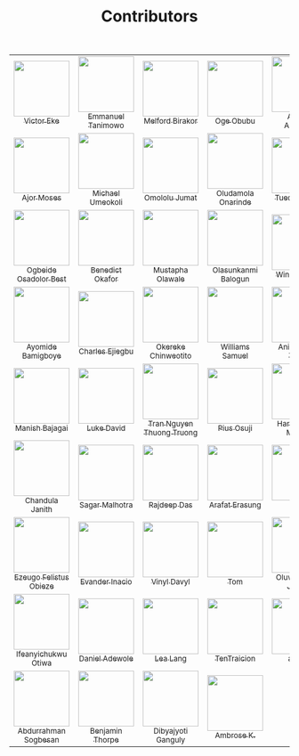<h1 align="center">Contributors</h1>

<br>

<table>
<tr>

<!-- Start of column-1 -->
<td align="center">
  <a href="https://github.com/evavic44">
    <img src="https://avatars.githubusercontent.com/u/62628408?v=4" width="100px"> <br/>
    <sub>Victor Eke</sub>
  </a>
</td>
<!-- End of column-1 -->
 <!-- Start of column-2 -->
<td align="center">
  <a href="https://github.com/Mannuel25">
    <img src="https://avatars.githubusercontent.com/u/68563757?v=4" width="100px"> <br/>
    <sub>Emmanuel Tanimowo</sub>
  </a>
</td>
<!-- End of column-2 -->
<!-- Start of column-3 -->
<td align="center">
  <a href="https://github.com/Melford-D">
    <img
      src="https://avatars.githubusercontent.com/u/67881299?v=4"
      width="100px"
    />
    <br />
    <sub>Melford Birakor</sub>
  </a>
</td>
<!-- End of column-3 -->
<!-- Start of column-4 -->
<td align="center">
  <a href="https://github.com/ogeobubu">
    <img
      src="https://avatars.githubusercontent.com/u/68722564?v=4"
      width="100px"
    />
    <br />
    <sub>Oge Obubu</sub>
  </a>
</td>
<!-- End of column-4 -->
<!-- Start of column-5 -->
<td align="center">
  <a href="https://github.com/ahmadadejumo">
    <img
      src="https://avatars.githubusercontent.com/u/55682552?v=4"
      width="100px"
    />
    <br />
    <sub>Ahmad Adejumo</sub>
  </a>
</td>
<!-- End of column-5 -->
<!-- Start of column-6 -->
<td align="center">
  <a href="https://github.com/vermilion4">
    <img
      src="https://avatars.githubusercontent.com/u/49479307?v=4"
      width="100px"
    />
    <br />
    <sub>Adaeze Ndupu</sub>
  </a>
</td>
<!-- End of column-6 -->
<!-- Start of column-7 -->
<td align="center">
  <a href="https://github.com/pablo-clueless">
    <img
      src="https://avatars.githubusercontent.com/u/68032187?v=4"
      width="100px"
    />
    <br />
    <sub>Samson OKunola</sub>
  </a>
</td>
<!-- End of column-7 -->
</tr>

<tr>
  <!-- Start of column-8 -->
  <td align="center">
    <a href="https://github.com/ajormoses">
      <img
        src="https://avatars.githubusercontent.com/ajormoses"
        width="100px"
      />
      <br />
      <sub>Ajor Moses</sub>
    </a>
  </td>
  <!-- End of column-8 -->
  <!-- Start of column-9 -->
  <td align="center">
    <a href="https://github.com/mikey247">
      <img
        src="https://avatars.githubusercontent.com/u/93191705?v=4"
        width="100px"
      />
      <br />
      <sub>Michael Umeokoli</sub>
    </a>
  </td>
  <!-- End of column-9 -->
  <!-- Start of column-10 -->
  <td align="center">
    <a href="https://github.com/Jummate">
      <img
        src="https://avatars.githubusercontent.com/u/40699198?v=4"
        width="100px"
      />
      <br />
      <sub>Omololu Jumat</sub>
    </a>
  </td>
  <!-- End of column-10 -->

  <!-- Start of column-11 -->
<td align="center">
  <a href="https://github.com/damtrix">
    <img
      src="https://avatars.githubusercontent.com/u/42788669?s=400&u=be1f9d656fa29d9a56bd2d47c19936a550d11532&v=4"
      width="100px"
    />
    <br />
    <sub>Oludamola Onarinde</sub>
  </a>
</td>
<!-- End of column-11 -->
 <!-- Start of column-12 -->
<td align="center">
  <a href="https://github.com/0tuedon">
    <img
      src="https://avatars.githubusercontent.com/u/90271995?v=4"
      width="100px"
    />
    <br />
    <sub>Tuedon Tuoyo</sub>
  </a>
</td>
<!-- End of column-12 -->
<!-- Start of column-13 -->
<td align="center">
  <a href="https://github.com/Analog-ng">
    <img
      src="https://avatars.githubusercontent.com/u/74217320?v=4"
      width="100px"
    />
    <br />
    <sub>Oluwabamise Olatunji</sub>
  </a>
</td>
<!-- End of column-13 -->

 <!-- Start of column-14 -->
  <td align="center">
  <a href="https://github.com/daveeedu">
    <img
      src="https://avatars.githubusercontent.com/u/10342715?v=4"
      width="100px"
    />
    <br />
    <sub>David Edu</sub>
  </a>
</td>
<!-- End of column-14 -->
</tr>
<tr>
<!-- Start of column-15 -->
<td align="center">
  <a href="https://github.com/ogbeidebest">
    <img
      src="https://avatars.githubusercontent.com/u/78824140?v=4"
      width="100px"
    />
    <br />
    <sub>Ogbeide Osadolor Best</sub>
  </a>
</td>
<!-- End of column-15 -->
<!-- Start of column-16 -->
<td align="center">
  <a href="https://github.com/Benn1440">
    <img
      src="https://avatars.githubusercontent.com/u/67696393?v=4"
      width="100px"
    />
    <br />
    <sub>Benedict Okafor</sub>
  </a>
</td>
<!-- End of column-16-->
<!-- Start of column-17 -->
<td align="center">
  <a href="https://github.com/walemust">
    <img
      src="https://avatars.githubusercontent.com/u/52992651?v=4"
      width="100px"
    />
    <br />
    <sub>Mustapha Olawale</sub>
  </a>
</td>
<!-- End of column-17 -->
<!-- Start of column-18 -->
<td align="center">
  <a href="https://github.com/sukodes">
    <img
      src="https://avatars.githubusercontent.com/u/80556643?v=4"
      width="100px"
    />
    <br />
    <sub>Olasunkanmi Balogun</sub>
  </a>
</td>
<!-- End of column-18 -->
<!-- Start of column-19 -->
<td align="center">
  <a href="https://github.com/winniffy">
    <img
      src="https://avatars.githubusercontent.com/u/81039726?v=4"
      width="100px"
    />
    <br />
    <sub>Winner Umeh</sub>
   </a>
 </td>
 <!-- End of column-19 -->
 <!-- Start of column-20 -->
<td align="center">
  <a href="https://github.com/frankiefab100">
    <img
      src="https://avatars.githubusercontent.com/u/46662771?v=4"
      width="100px"
    />
    <br />
    <sub>Franklin Ohaegbulam</sub>
  </a>
</td>
<!-- End of column-20 -->
 <!-- Start of column-21 -->
<td align="center">
  <a href="https://github.com/Chuksmbanaso">
    <img
      src="https://avatars.githubusercontent.com/u/89187837?v=4"
      width="100px"
    />
    <br />
    <sub>Chuks Mbanaso</sub>
  </a>
</td>
<!-- End of column-21 -->
</tr>

<tr>
<!-- Start of column-22 -->
<td align="center">
  <a href="https://github.com/aycom366">
    <img
      src="https://avatars.githubusercontent.com/u/42998943?v=4"
      width="100px"
    />
    <br />
    <sub>Ayomide Bamigboye</sub>
  </a>
</td>
<!-- End of column-22 -->
<!-- Start of column-23 -->
<td align="center">
  <a href="https://github.com/keleris32">
    <img
      src="https://avatars.githubusercontent.com/u/16802517?v=4"
      width="100px"
    />
    <br />
    <sub>Charles Ejiegbu</sub>
  </a>
</td>
<!-- End of column-23 -->
<!-- Start of column-24 -->
<td align="center">
  <a href="https://github.com/okerekechinweotito">
    <img
      src="https://avatars.githubusercontent.com/u/65835404?v=4"
      width="100px"
    />
    <br />
    <sub>Okereke Chinweotito</sub>
  </a>
</td>
<!-- End of column-24 -->
<!-- Start of column-25 -->
<td align="center">
  <a href="https://github.com/williamssam">
    <img
      src="https://avatars.githubusercontent.com/u/68322437?v=4"
      width="100px"
    />
    <br />
    <sub>Williams Samuel</sub>
  </a>
</td>
<!-- End of column-25 -->
<!-- Start of column-26 -->
<td align="center">
  <a href="https://github.com/blade-01">
    <img
      src="https://avatars.githubusercontent.com/u/47092407?v=4"
      width="100px"
    />
    <br />
    <sub>Animashaun Taofiq</sub>
  </a>
</td>
<!-- End of column-26 -->
<!-- Start of column-27 -->
<td align="center">
  <a href="https://github.com/Malvin-mi">
    <img
      src="https://avatars.githubusercontent.com/u/86524620?v=4"
      width="100px"
    />
    <br />
    <sub>Michael Ogunyemi</sub>
  </a>
</td>
<!-- End of column-27 -->
  <!-- Start of column-28 -->
<td align="center">
  <a href="https://github.com/AyoOlu1">
    <img
      src="https://avatars.githubusercontent.com/u/72816381?v=4"
      width="100px"
    />
    <br />
    <sub>Victor Oluwayemi</sub>
  </a>
</td>
<!-- End of column-28 -->
</tr>
<tr>
  <!-- Start of column-29 -->
<td align="center">
  <a href="https://github.com/manishbajagai2">
    <img
      src="https://avatars.githubusercontent.com/u/62448303?s=400&u=bc19d47613759bb6c3a48ba0b5574d0da85daf25&v=4"
      width="100px"
    />
    <br />
    <sub>Manish Bajagai</sub>
  </a>
</td>
<!-- End of column-29 -->
<!-- Start of column-30 -->
<td align="center">
  <a href="https://github.com/lucadavid075">
    <img
      src="https://avatars.githubusercontent.com/u/54486212?s=96&v=4"
      width="100px"
    > <br/>
    <sub>Luke David</sub>
  </a>
</td>
<!-- End of column-30 -->
  <!-- Start of column-31 -->
<td align="center">
  <a href="https://github.com/thuongtruong1009">
    <img
      src="https://avatars.githubusercontent.com/u/71834167?v=4"
      width="100px"
    > <br/>
    <sub>Tran Nguyen Thuong Truong</sub>
  </a>
</td>
<!-- End of column-31 -->
<!-- Start of column-32 -->
<td align="center">
  <a href="https://github.com/OsujiPius">
    <img
      src="https://avatars.githubusercontent.com/u/94569961?v=4"
      width="100px"
    />
    <br />
    <sub>Pius Osuji</sub>
  </a>
</td>
<!-- End of column-32 -->
<!-- Start of column-33 -->
<td align="center">
  <a href="https://github.com/moraneharsh">
    <img
      src="https://avatars.githubusercontent.com/u/61085254?v=4"
      width="100px"
    />
    <br />
    <sub>Harsh Kumar Morane</sub>
  </a>
</td>
<!-- End of column-33 -->
<!-- Start of column-34 -->
<td align="center">
  <a href="https://github.com/segunajibola">
    <img
      src="https://avatars.githubusercontent.com/u/74687658?v=4"
      width="100px"
    />
    <br />
    <sub>Segun Ajibola</sub>
  </a>
</td>
<!-- End of column-34 -->
<!-- Start of column-35 -->
<td align="center">
  <a href="https://github.com/AvidCoder101">
    <img
      src="https://avatars.githubusercontent.com/u/70807684?v=4"
      width="100px"
    />
    <br />
    <sub>Avid Coder</sub>
  </a>
</td>
<!-- End of column-35 -->
<tr>
<!-- Start of column-36 -->
<td align="center">
  <a href="https://github.com/RedEdge967">
    <img
      src="https://avatars.githubusercontent.com/u/91379432?v=4"
      width="100px"
    />
    <br />
    <sub>Chandula Janith</sub>
  </a>
</td>
<!-- End of column-36 -->
<!-- Start of column-37 -->
<td align="center">
  <a href="https://github.com/Sagar0-0">
    <img
      src="https://avatars.githubusercontent.com/u/85388413?v=4"
      width="100px"
    />
    <br />
    <sub>Sagar Malhotra</sub>
  </a>
</td>
<!-- End of column-37 -->
<!-- Start of column-38 -->
<td align="center">
  <a href="https://github.com/Rajspeaks">
    <img
      src="https://avatars.githubusercontent.com/u/44817007?v=4"
      width="100px"
    />
    <br />
    <sub>Rajdeep Das</sub>
  </a>
</td>
<!-- End of column-38 -->
<!-- Start of column-39 -->
  <td align="center">
  <a href="https://github.com/Arafat-erasung">
    <img
      src="https://avatars.githubusercontent.com/u/67491455?v=4"
      width="100px"
    />
    <br />
    <sub>Arafat Erasung</sub>
  </a>
</td>
<!-- End of column-39 -->
<!-- Start of column-40 -->
<td align="center">
  <a href="https://github.com/devenes">
    <img
      src="https://avatars.githubusercontent.com/u/66560757?v=4"
      width="100px"
    />
    <br />
    <sub>Enes</sub>
  </a>
</td>
<!-- End of column-40 -->
<!-- Start of column-41 -->
<td align="center">
  <a href="https://github.com/eunit99">
    <img
      src="https://avatars.githubusercontent.com/u/24845008?v=4"
      width="100px"
    />
    <br />
    <sub>Eunit</sub>
  </a>
</td>
<!-- End of column-41 -->
<!-- Start of column-42 -->
<td align="center">
  <a href="https://github.com/rolandexplore93">
    <img
      src="https://avatars.githubusercontent.com/u/63131597?v=4"
      width="100px"
    />
    <br />
    <sub>Orobola Roland Ogundipe</sub>
  </a>
</td>
<!-- End of column-42 -->
</tr>

<tr>
<!-- Start of column-43 -->
<td align="center">
  <a href="https://github.com/felistus">
    <img
      src="https://avatars.githubusercontent.com/u/40578478?v=4"
      width="100px"
    />
    <br />
    <sub>Ezeugo Felistus Obieze</sub>
  </a>
</td>
<!-- End of column-43 -->
  <!-- Start of column-44 -->
<td align="center">
  <a href="https://github.com/EvanderInacio">
    <img
      src="https://avatars.githubusercontent.com/u/72362299?v=4"
      width="100px"
    />
    <br />
    <sub>Evander Inacio</sub>
  </a>
</td>
<!-- End of column-44 -->
<!-- Start of column-45 -->
<td align="center">
  <a href="https://github.com/Vinyl-Davyl">
    <img
      src="https://avatars.githubusercontent.com/u/68241801?s=40&v=4"
      width="100px"
    />
    <br />
    <sub>Vinyl Davyl</sub>
  </a>
</td>
<!-- End of column-45 -->
<!-- Start of column-46 -->
<td align="center">
  <a href="https://github.com/tomxdev">
    <img
      src="https://avatars.githubusercontent.com/u/2278662?v=4"
      width="100px"
    />
    <br />
    <sub>Tom</sub>
  </a>
</td>
<!-- End of column-46 -->
<!-- Start of column-47 -->
<td align="center">
  <a href="https://github.com/TropicolX">
    <img
      src="https://avatars.githubusercontent.com/u/68024640?v=4"
      width="100px"
    />
    <br />
    <sub>Oluwabusayo Jacobs</sub>
  </a>
</td>
<!-- End of column-47 -->
<!-- Start of column-48 -->
<td align="center">
  <a href="https://github.com/JohnL77">
    <img
      src="https://avatars.githubusercontent.com/u/86346923?v=4"
      width="100px"
    />
    <br />
    <sub>John Ling</sub>
  </a>
</td>
<!-- End of column-48 -->
<!-- Start of column-49 -->
<td align="center">
  <a href="https://github.com/Satellite-system">
    <img
      src="https://avatars.githubusercontent.com/u/67074308?s=40&v=4"
      width="100px"
    />
    <br />
    <sub>Adarsh Urmaliya</sub>
  </a>
</td>
<!-- End of column-49 -->
</tr>
<tr>
<!-- Start of column-50 -->
<td align="center">
  <a href="https://github.com/ifeanyichukwuOtiwa-sports">
    <img
      src="https://avatars.githubusercontent.com/u/101393404?v=4"
      width="100px"
    />
    <br />
    <sub>Ifeanyichukwu Otiwa</sub>
  </a>
</td>
<!-- End of column-50 -->
<!-- Start of column-51 -->
<td align="center">
  <a href="https://github.com/DanAdewole">
    <img
      src="https://avatars.githubusercontent.com/u/50157693?v=4"
      width="100px"
    />
    <br />
    <sub>Daniel Adewole</sub>
  </a>
</td>
<!-- End of column-51 -->
<!-- Start of column-52 -->
<td align="center">
  <a href="https://github.com/leaxlang">
    <img
      src="https://avatars.githubusercontent.com/u/94092534?v=4"
      width="100px"
    />
    <br />
    <sub>Lea Lang</sub>
  </a>
</td>
<!-- End of column-52 -->
<!-- Start of column-53 -->
<td align="center">
  <a href="https://github.com/TenTraicion">
    <img
      src="https://avatars.githubusercontent.com/u/103281314?v=4"
      width="100px"
    />
    <br />
    <sub>TenTraicion</sub>
  </a>
</td>
<!-- End of column-53 -->
<!-- Start of column-54 -->
<td align="center">
  <a href="https://github.com/adyasha-m">
    <img
      src="https://avatars.githubusercontent.com/u/96990970?v=4"
      width="100px"
    />
    <br />
    <sub>adivee</sub>
  </a>
</td>
<!-- End of column-54 -->
<!-- Start of column-55 -->
<td align="center">
  <a href="https://github.com/Topman-14">
    <img
      src="https://avatars.githubusercontent.com/u/98329531?s=96&v=4"
      width="100px"
    />
    <br />
    <sub>Tope Akinkuade</sub>
  </a>
</td>
<!-- End of column-55 -->
<!-- Start of column-56 -->
<td align="center">
  <a href="https://github.com/Jemeni11/">
    <img
      src="https://avatars.githubusercontent.com/u/52603291?v=4"
      width="100px"
    />
    <br />
    <sub>Emmanuel Jemeni</sub>
  </a>
</td>
<!-- End of column-56 -->
<!-- Start of column-57 -->
<tr>
<td align="center">
  <a href="https://github.com/AbdurrahmanSogbesan">
    <img
      src="https://avatars.githubusercontent.com/u/64173776?v=4"
      width="100px"
    />
    <br />
    <sub>Abdurrahman Sogbesan</sub>
  </a>
</td>
<!-- End of column-57 -->

<!-- Start of column-58 -->
<td align="center">
  <a href="https://github.com/benjithorpe">
    <img
      src="https://avatars.githubusercontent.com/u/61359802?v=4"
      width="100px"
    />
    <br />
    <sub>Benjamin Thorpe</sub>
  </a>
</td>
<!-- End of column-58 -->

<!-- Start of column-59 -->
<td align="center">
  <a href="https://github.com/Dibyajyoti2002">
    <img
      src="https://avatars.githubusercontent.com/u/72976359?v=4"
      width="100px"
    />
    <br />
    <sub>Dibyajyoti Ganguly</sub>
  </a>
</td>
<!-- End of column-59 -->
<!-- Start of column-60 -->
<td align="center">
  <a href="https://github.com/Ambrosekol">
    <img
      src="https://avatars.githubusercontent.com/u/27368902?v=4" width="100px"
    />
    <br />
    <sub>Ambrose K.</sub>
  </a>
</td>
<!-- End of column-60 -->
</tr>
</table>
